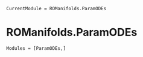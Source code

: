 ```@meta
CurrentModule = ROManifolds.ParamODEs
```

# ROManifolds.ParamODEs 

```@autodocs
Modules = [ParamODEs,]
```